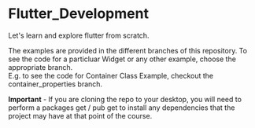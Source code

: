 # Flutter_Development
Let's learn and explore flutter from scratch.

The examples are provided in the different branches of this repository. To see the code for a particluar Widget or any other example, choose the appropriate branch.
<br />
E.g. to see the code for Container Class Example, checkout the container_properties branch. 

**Important** - If you are cloning the repo to your desktop, you will need to perform a packages get / pub get to install any dependencies that the project may have at that point of the course.

